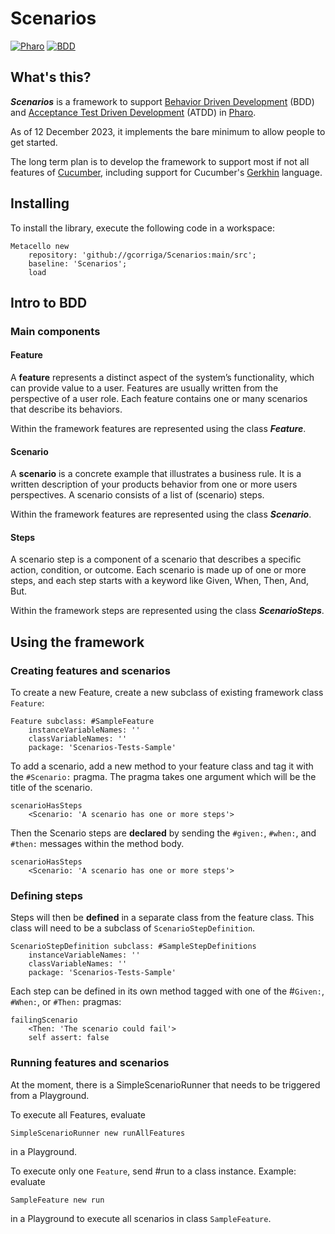 # Scenarios
[![Pharo](https://img.shields.io/static/v1?style=for-the-badge&message=Pharo&color=3297d4&logo=Harbor&logoColor=FFFFFF&label=)](https://www.pharo.org) 
[![BDD](https://img.shields.io/static/v1?style=for-the-badge&message=BDD&color=044a64&logo=BDD&logoColor=FFFFFF&label=)](https://en.wikipedia.org/wiki/Behavior-driven_development)

## What's this?
**_Scenarios_** is a framework to support [Behavior Driven Development](https://en.wikipedia.org/wiki/Behavior-driven_development) (BDD) and [Acceptance Test Driven Development](https://en.wikipedia.org/wiki/Acceptance_test-driven_development) (ATDD) in [Pharo](https://www.pharo.org).

As of 12 December 2023, it implements the bare minimum to allow people to get started.

The long term plan is to develop the framework to support most if not all features of [Cucumber](https://cucumber.io/), including support for Cucumber's [Gerkhin](https://cucumber.io/docs/gherkin/) language.

## Installing
To install the library, execute the following code in a workspace:

```Smalltalk
Metacello new
    repository: 'github://gcorriga/Scenarios:main/src';
    baseline: 'Scenarios';
    load
```
## Intro to BDD 
### Main components
#### Feature
A **feature** represents a distinct aspect of the system’s functionality, which can provide value to a user. Features are usually written from the perspective of a user role. Each feature contains one or many scenarios that describe its behaviors.

Within the framework features are represented using the class **_Feature_**.

#### Scenario
A **scenario** is a concrete example that illustrates a business rule. It is a written description of your products behavior from one or more users perspectives. A scenario consists of a list of (scenario) steps.

Within the framework features are represented using the class **_Scenario_**.

#### Steps
A scenario step is a component of a scenario that describes a specific action, condition, or outcome. Each scenario is made up of one or more steps, and each step starts with a keyword like Given, When, Then, And, But.

Within the framework steps are represented using the class **_ScenarioSteps_**.

## Using the framework

### Creating features and scenarios
To create a new Feature, create a new subclass of existing framework class `Feature`:

```Smalltalk
Feature subclass: #SampleFeature
	instanceVariableNames: ''
	classVariableNames: ''
	package: 'Scenarios-Tests-Sample'
```

To add a scenario, add a new method to your feature class and tag it with the `#Scenario:` pragma. The pragma takes one argument which will be the title of the scenario.

```Smalltalk
scenarioHasSteps
	<Scenario: 'A scenario has one or more steps'>
```

Then the Scenario steps are **declared** by sending the `#given:`, `#when:`, and `#then:` messages within the method body.

```Smalltalk
scenarioHasSteps
	<Scenario: 'A scenario has one or more steps'>
```

### Defining steps
Steps will then be **defined** in a separate class from the feature class. This class will need to be a subclass of `ScenarioStepDefinition`.

```Smalltalk
ScenarioStepDefinition subclass: #SampleStepDefinitions
	instanceVariableNames: ''
	classVariableNames: ''
	package: 'Scenarios-Tests-Sample'
```

Each step can be defined in its own method tagged with one of the #`Given:`, `#When:`, or `#Then:` pragmas:

```Smalltalk
failingScenario
	<Then: 'The scenario could fail'>
	self assert: false
```

### Running features and scenarios
At the moment, there is a SimpleScenarioRunner that needs to be triggered from a Playground.

To execute all Features, evaluate 

```Smalltalk
SimpleScenarioRunner new runAllFeatures 
```

in a Playground. 

To execute only one `Feature`, send #run to a class instance. 
Example: evaluate 

```Smalltalk
SampleFeature new run
``` 

in a Playground to execute all scenarios in class `SampleFeature`.
